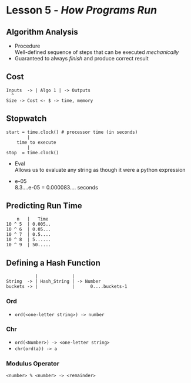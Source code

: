 # Lesson 5 - _How Programs Run_

## Algorithm Analysis
- Procedure  
Well-defined sequence of steps that can be executed _mechanically_
- Guaranteed to always _finish_ and produce correct result

## Cost

```
Inputs  -> | Algo 1 | -> Outputs
  ^
Size -> Cost <- $ -> time, memory
```

## Stopwatch
```
start = time.clock() # processor time (in seconds)
        |
    time to execute
        |
stop  = time.clock()
```
- Eval  
Allows us to evaluate any string as though it were a python expression

- e-05  
8.3....e-05 = 0.000083.... seconds

## Predicting Run Time
```
    n   |   Time
10 ^ 5  | 0.005..
10 ^ 6  | 0.05...
10 ^ 7  | 0.5....
10 ^ 8  | 5......
10 ^ 9  | 50.....
```

## Defining a Hash Function
```
           |             |
String  -> | Hash_String | -> Number
buckets -> |             |      0....buckets-1
```

### Ord
- `ord(<one-letter string>) -> number `

### Chr
- `ord(<Number>) -> <one-letter string> `
- `chr(ord(a)) -> a`

### Modulus Operator
```
<number> % <number> -> <remainder>
```

